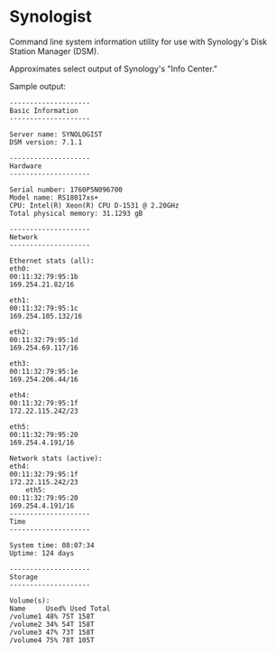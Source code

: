 # Synologist

Command line system information utility for use with Synology's Disk Station Manager (DSM).

Approximates select output of Synology's "Info Center."


Sample output: 

	--------------------
	Basic Information
	--------------------

	Server name: SYNOLOGIST
	DSM version: 7.1.1

	--------------------
	Hardware
	--------------------

	Serial number: 1760P5N096700
	Model name: RS18017xs+
	CPU: Intel(R) Xeon(R) CPU D-1531 @ 2.20GHz
	Total physical memory: 31.1293 gB

	--------------------
	Network
	--------------------

	Ethernet stats (all):
	eth0:
	00:11:32:79:95:1b
	169.254.21.82/16

	eth1:
	00:11:32:79:95:1c
	169.254.105.132/16

	eth2:
	00:11:32:79:95:1d
	169.254.69.117/16

	eth3:
	00:11:32:79:95:1e
	169.254.206.44/16

	eth4:
	00:11:32:79:95:1f
	172.22.115.242/23

	eth5:
	00:11:32:79:95:20
	169.254.4.191/16

	Network stats (active):
	eth4:
	00:11:32:79:95:1f
	172.22.115.242/23
        eth5:
	00:11:32:79:95:20
	169.254.4.191/16
	--------------------
	Time
	--------------------

	System time: 08:07:34
	Uptime: 124 days 

	--------------------
	Storage
	--------------------

	Volume(s):
	Name     Used% Used Total
	/volume1 48% 75T 158T
	/volume2 34% 54T 158T
	/volume3 47% 73T 158T
	/volume4 75% 78T 105T
